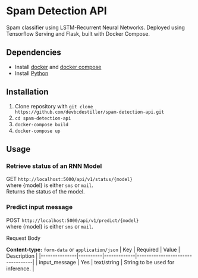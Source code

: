 # Spam Detection API

Spam classifier using LSTM-Recurrent Neural Networks. Deployed using Tensorflow Serving and Flask, built with Docker Compose.
## Dependencies

- Install [docker](https://docs.docker.com/get-docker/) and [docker compose](https://docs.docker.com/compose/install/)
- Install [Python](https://www.python.org/downloads/) 

## Installation

1. Clone repository with `git clone https://github.com/devbcdestiller/spam-detection-api.git`
2. `cd spam-detection-api`
3. `docker-compose build`
4. `docker-compose up`

## Usage

### Retrieve status of an RNN Model

GET `http://localhost:5000/api/v1/status/{model}`  
where {model} is either `sms` or `mail`.  
Returns the status of the model.

### Predict input message

POST `http://localhost:5000/api/v1/predict/{model}`  
where {model} is either `sms` or `mail`.

Request Body

**Content-type:** `form-data` or `application/json`
| Key           | Required | Value       | Description                      |
|---------------|----------|-------------|----------------------------------|
| input_message | Yes      | text/string | String to be used for inference. |